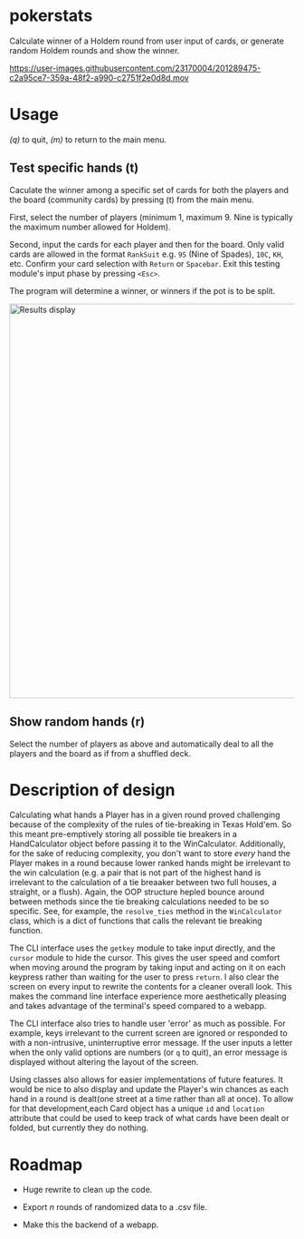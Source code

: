 # pokerstats
Calculate winner of a Holdem round from user input of cards, or generate random Holdem rounds and show the winner.

https://user-images.githubusercontent.com/23170004/201289475-c2a95ce7-359a-48f2-a990-c2751f2e0d8d.mov

# Usage

*(q)* to quit, *(m)* to return to the main menu.

## Test specific hands (t)
Caculate the winner among a specific set of cards for both the players and the board (community cards) by pressing (t) from the main menu.

First, select the number of players (minimum 1, maximum 9. Nine is typically the maximum number allowed for Holdem).


Second, input the cards for each player and then for the board. Only valid cards are allowed in the format `RankSuit` e.g. `9S` (Nine of Spades), `10C`, `KH`, etc.
Confirm your card selection with `Return` or `Spacebar`.
Exit this testing module's input phase by pressing `<Esc>`.


The program will determine a winner, or winners if the pot is to be split.

<img width="696" alt="Results display" src="https://user-images.githubusercontent.com/23170004/201291135-4618d142-5be6-4a44-b1f5-1d393f8acf20.png">

## Show random hands (r)
Select the number of players as above and automatically deal to all the players and the board as if from a shuffled deck.

# Description of design

Calculating what hands a Player has in a given round proved challenging because
of the complexity of the rules of tie-breaking in Texas Hold'em. So this meant
pre-emptively storing all possible tie breakers in a HandCalculator object
before passing it to the WinCalculator. Additionally, for the sake of reducing
complexity, you don't want to store *every* hand the Player makes in a round
because lower ranked hands might be irrelevant to the win calculation (e.g. a
pair that is not part of the highest hand is irrelevant to the calculation of a
tie breaaker between two full houses, a straight, or a flush). Again, the OOP
structure hepled bounce around between methods since the tie breaking
calculations needed to be so specific. See, for example, the `resolve_ties`
method in the `WinCalculator` class, which is a dict of functions that calls
the relevant tie breaking function.

The CLI interface uses the `getkey` module to take input directly, and the
`cursor` module to hide the cursor. This gives the user speed and comfort when
moving around the program by taking input and acting on it on each keypress
rather than waiting for the user to press `return`. I also clear the screen on
every input to rewrite the contents for a cleaner overall look. This makes the
command line interface experience more aesthetically pleasing and takes
advantage of the terminal's speed compared to a webapp.

The CLI interface also tries to handle user 'error' as much as possible. For
example, keys irrelevant to the current screen are ignored or responded to with
a non-intrusive, uninterruptive error message. If the user inputs a letter when
the only valid options are numbers (or `q` to quit), an error message is
displayed without altering the layout of the screen.

Using classes also allows for easier implementations of future features. It
would be nice to also display and update the Player's win chances as each hand
in a round is dealt(one street at a time rather than all at once). To allow for
that development,each Card object has a unique `id` and `location` attribute
that could be used to keep track of what cards have been dealt or folded, but
currently they do nothing.

# Roadmap
* Huge rewrite to clean up the code.

* Export *n* rounds of randomized data to a .csv file.

* Make this the backend of a webapp.
